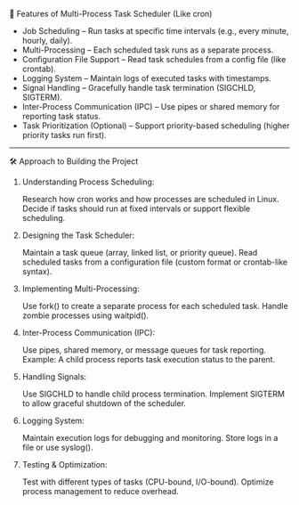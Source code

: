 📌 Features of Multi-Process Task Scheduler (Like cron)

- Job Scheduling – Run tasks at specific time intervals (e.g., every minute, hourly, daily).
- Multi-Processing – Each scheduled task runs as a separate process.
- Configuration File Support – Read task schedules from a config file (like crontab).
- Logging System – Maintain logs of executed tasks with timestamps.
- Signal Handling – Gracefully handle task termination (SIGCHLD, SIGTERM).
- Inter-Process Communication (IPC) – Use pipes or shared memory for reporting task status.
- Task Prioritization (Optional) – Support priority-based scheduling (higher priority tasks run first).

----

🛠️ Approach to Building the Project

1. Understanding Process Scheduling:

    Research how cron works and how processes are scheduled in Linux.
    Decide if tasks should run at fixed intervals or support flexible scheduling.

2. Designing the Task Scheduler:

    Maintain a task queue (array, linked list, or priority queue).
    Read scheduled tasks from a configuration file (custom format or crontab-like syntax).

3. Implementing Multi-Processing:

    Use fork() to create a separate process for each scheduled task.
    Handle zombie processes using waitpid().

4. Inter-Process Communication (IPC):

    Use pipes, shared memory, or message queues for task reporting.
    Example: A child process reports task execution status to the parent.

5. Handling Signals:

    Use SIGCHLD to handle child process termination.
    Implement SIGTERM to allow graceful shutdown of the scheduler.

6. Logging System:

    Maintain execution logs for debugging and monitoring.
    Store logs in a file or use syslog().

7. Testing & Optimization:

    Test with different types of tasks (CPU-bound, I/O-bound).
    Optimize process management to reduce overhead.
